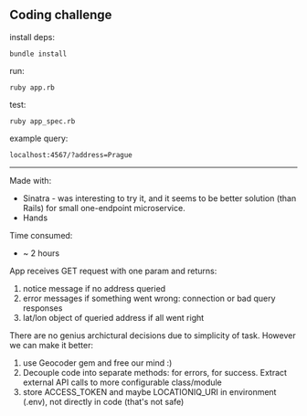 Coding challenge
---
install deps:
```
bundle install
```
run:
```
ruby app.rb
```
test:
```
ruby app_spec.rb
```
example query:
```
localhost:4567/?address=Prague
```
___
Made with:
 - Sinatra - was interesting to try it, and it seems to be better solution (than Rails) for small one-endpoint microservice.
 - Hands

Time consumed:
 - ~ 2 hours

App receives GET request with one param and  returns:
1. notice message if no address queried
2. error messages if something went wrong: connection or bad query responses
3. lat/lon object of queried address if all went right

There are no genius archictural decisions due to simplicity of task. However we can make it better:
1) use Geocoder gem and free our mind :)
2) Decouple code into separate methods: for errors, for success. Extract external API calls to more configurable class/module
3) store ACCESS_TOKEN and maybe LOCATIONIQ_URI in environment (.env), not directly in code (that's not safe)



